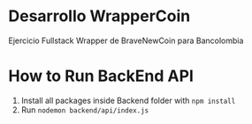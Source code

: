 # Desarrollo WrapperCoin

Ejercicio Fullstack Wrapper de BraveNewCoin para Bancolombia

# How to Run BackEnd API

1. Install all packages inside Backend folder with `npm install`
2. Run `nodemon backend/api/index.js`